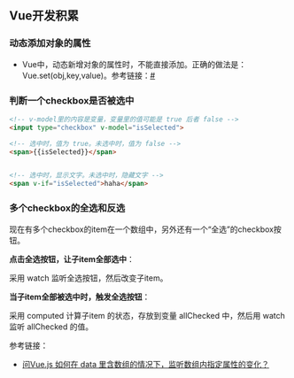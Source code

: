 ## Vue开发积累



### 动态添加对象的属性

- Vue中，动态新增对象的属性时，不能直接添加。正确的做法是：Vue.set(obj,key,value)。参考链接：[#](https://blog.csdn.net/tian361zyc/article/details/72909187)




### 判断一个checkbox是否被选中

```html
<!-- v-model里的内容是变量，变量里的值可能是 true 后者 false -->
<input type="checkbox" v-model="isSelected">

<!-- 选中时，值为 true。未选中时，值为 false -->
<span>{{isSelected}}</span>


<!-- 选中时，显示文字。未选中时，隐藏文字 -->
<span v-if="isSelected">haha</span>

```



### 多个checkbox的全选和反选

现在有多个checkbox的item在一个数组中，另外还有一个“全选”的checkbox按钮。

**点击全选按钮，让子item全部选中**：

采用 watch 监听全选按钮，然后改变子item。

**当子item全部被选中时，触发全选按钮**：

采用 computed 计算子item 的状态，存放到变量 allChecked 中，然后用 watch 监听 allChecked 的值。

参考链接：

- [问Vue.js 如何在 data 里含数组的情况下，监听数组内指定属性的变化？](https://segmentfault.com/q/1010000014514160/a-1020000014514452)





